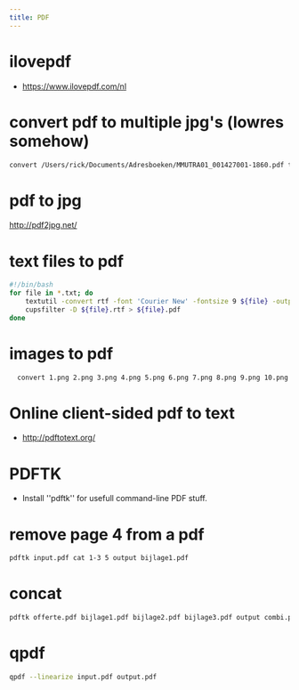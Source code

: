 ```yaml
---
title: PDF
---
```


# ilovepdf
* https://www.ilovepdf.com/nl

# convert pdf to multiple jpg's (lowres somehow)
```bash
convert /Users/rick/Documents/Adresboeken/MMUTRA01_001427001-1860.pdf tmp%d.jpg
```

# pdf to jpg
http://pdf2jpg.net/

# text files to pdf
```bash
#!/bin/bash
for file in *.txt; do
    textutil -convert rtf -font 'Courier New' -fontsize 9 ${file} -output ${file}.rtf
    cupsfilter -D ${file}.rtf > ${file}.pdf
done
```

# images to pdf
```bash
  convert 1.png 2.png 3.png 4.png 5.png 6.png 7.png 8.png 9.png 10.png 11.png 12.png 13.png 14.png 15.png siene-sam.pdf
```

# Online client-sided pdf to text
* http://pdftotext.org/

# PDFTK
* Install ''pdftk'' for usefull command-line PDF stuff.

# remove page 4 from a pdf
```bash
pdftk input.pdf cat 1-3 5 output bijlage1.pdf
```
# concat
```bash
pdftk offerte.pdf bijlage1.pdf bijlage2.pdf bijlage3.pdf output combi.pdf
```

# qpdf
```bash
qpdf --linearize input.pdf output.pdf
```
